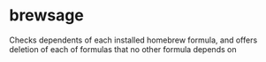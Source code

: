 # brewsage

Checks dependents of each installed homebrew formula, and offers deletion of each of formulas that no other formula depends on